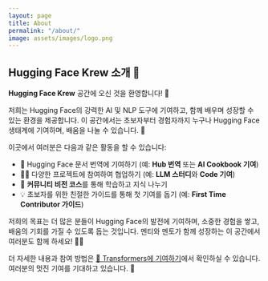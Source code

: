 ```yaml
---
layout: page
title: About
permalink: "/about/"
image: assets/images/logo.png
---
```


## Hugging Face Krew 소개 💖

**Hugging Face Krew** 공간에 오신 것을 환영합니다! 🌟

저희는 Hugging Face의 강력한 AI 및 NLP 도구에 기여하고, 함께 배우며 성장할 수 있는 환경을 제공합니다. 이 공간에서는 초보자부터 경험자까지 누구나 Hugging Face 생태계에 기여하며, 배움을 나눌 수 있습니다. 🚀

이곳에서 여러분은 다음과 같은 활동을 할 수 있습니다:

- 📝 Hugging Face 문서 번역에 기여하기 (예: **Hub 번역** 또는 **AI Cookbook 기여**)
- 👩‍💻 다양한 프로젝트에 참여하여 협업하기 (예: **LLM 스터디**와 **Code 기여**)
- 🧠 **커뮤니티 비전 코스**를 통해 학습하고 지식 나누기
- 💡 초보자를 위한 친절한 가이드를 통해 첫 기여를 돕기 (예: **First Time Contributor 가이드**)

저희의 목표는 더 많은 분들이 Hugging Face의 발전에 기여하며, 소중한 경험을 쌓고, 배움의 기회를 가질 수 있도록 돕는 것입니다. 멘티와 멘토가 함께 성장하는 이 공간에서 여러분도 함께 하세요! 💼💡

더 자세한 내용과 참여 방법은 [🤗 Transformers에 기여하기](https://huggingface.co/docs/transformers/main/ko/contributing)에서 확인하실 수 있습니다. 여러분의 멋진 기여를 기대하고 있습니다. 💪
